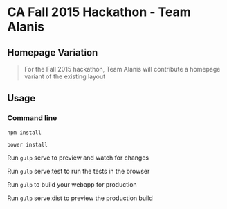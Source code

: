 # CA Fall 2015 Hackathon - Team Alanis

## Homepage Variation

> For the Fall 2015 hackathon, Team Alanis will contribute a homepage variant of the existing layout

## Usage

### Command line

``` 
npm install 
```

```
bower install
```

Run `gulp` serve to preview and watch for changes

Run `gulp` serve:test to run the tests in the browser

Run `gulp` to build your webapp for production

Run `gulp` serve:dist to preview the production build

